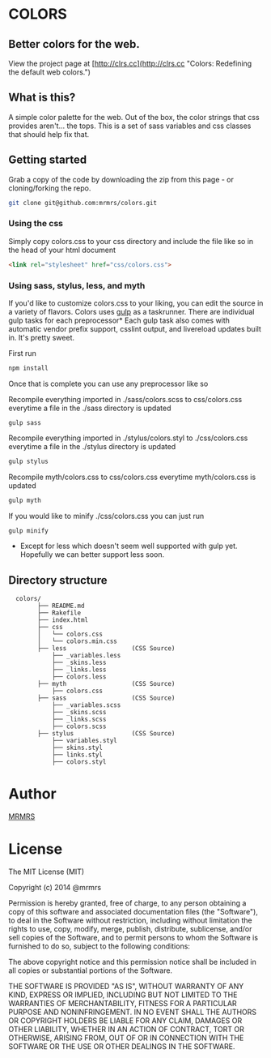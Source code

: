 # COLORS

## Better colors for the web.

View the project page at [http://clrs.cc](http://clrs.cc "Colors: Redefining the default web colors.")

## What is this?

A simple color palette for the web. Out of the box, the color strings that css provides aren't... the tops.
This is a set of sass variables and css classes that should help fix that.

## Getting started

Grab a copy of the code by downloading the zip from this page - or cloning/forking the repo.
```bash
git clone git@github.com:mrmrs/colors.git
```

### Using the css
Simply copy colors.css to your css directory and include the file like so in the head of your html document

```html
<link rel="stylesheet" href="css/colors.css">
```

### Using sass, stylus, less, and myth

If you'd like to customize colors.css to your liking, you can edit the source in a variety of flavors.
Colors uses [gulp](http://gulpjs.com "GulpJs - A sweet js taskrunner") as a taskrunner.
There are individual gulp tasks for each preprocessor*
Each gulp task also comes with automatic vendor prefix support, csslint output, and livereload updates
built in.
It's pretty sweet.

First run
```bash
npm install
```

Once that is complete you can use any preprocessor like so

Recompile everything imported in ./sass/colors.scss to css/colors.css
everytime a file in the ./sass directory is updated
```bashflavors.
gulp sass
```

Recompile everything imported in ./stylus/colors.styl to ./css/colors.css
everytime a file in the ./stylus directory is updated
```bash
gulp stylus
```

Recompile myth/colors.css to css/colors.css everytime myth/colors.css is updated
```bash
gulp myth
```

If you would like to minify ./css/colors.css you can just run
```bash
gulp minify
```

* Except for less which doesn't seem well supported with gulp yet. Hopefully we can
better support less soon.

## Directory structure
```
  colors/
        ├── README.md
        ├── Rakefile
        ├── index.html
        ├── css
        │   └── colors.css
        │   └── colors.min.css
        ├── less                  (CSS Source)
            ├── _variables.less
            ├── _skins.less
            ├── _links.less
            ├── colors.less
        ├── myth                  (CSS Source)
            ├── colors.css
        ├── sass                  (CSS Source)
            ├── _variables.scss
            ├── _skins.scss
            ├── _links.scss
            ├── colors.scss
        ├── stylus                (CSS Source)
            ├── variables.styl
            ├── skins.styl
            ├── links.styl
            ├── colors.styl
```

# Author
[MRMRS](http://mrmrs.cc "Adam Morse - Designer + Developer in SF")


# License

The MIT License (MIT)

Copyright (c) 2014 @mrmrs

Permission is hereby granted, free of charge, to any person obtaining a copy
of this software and associated documentation files (the "Software"), to deal
in the Software without restriction, including without limitation the rights
to use, copy, modify, merge, publish, distribute, sublicense, and/or sell
copies of the Software, and to permit persons to whom the Software is
furnished to do so, subject to the following conditions:

The above copyright notice and this permission notice shall be included in
all copies or substantial portions of the Software.

THE SOFTWARE IS PROVIDED "AS IS", WITHOUT WARRANTY OF ANY KIND, EXPRESS OR
IMPLIED, INCLUDING BUT NOT LIMITED TO THE WARRANTIES OF MERCHANTABILITY,
FITNESS FOR A PARTICULAR PURPOSE AND NONINFRINGEMENT. IN NO EVENT SHALL THE
AUTHORS OR COPYRIGHT HOLDERS BE LIABLE FOR ANY CLAIM, DAMAGES OR OTHER
LIABILITY, WHETHER IN AN ACTION OF CONTRACT, TORT OR OTHERWISE, ARISING FROM,
OUT OF OR IN CONNECTION WITH THE SOFTWARE OR THE USE OR OTHER DEALINGS IN
THE SOFTWARE.


